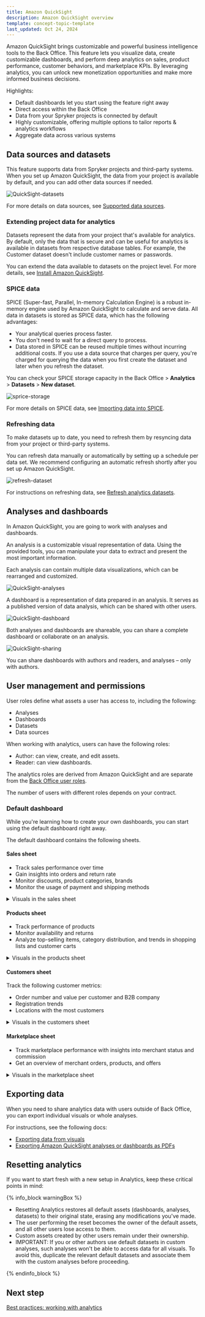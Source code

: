 ```yaml
---
title: Amazon QuickSight
description: Amazon QuickSight overview
template: concept-topic-template
last_updated: Oct 24, 2024
---
```


Amazon QuickSight brings customizable and powerful business intelligence tools to the Back Office. This feature lets you visualize data, create customizable dashboards, and perform deep analytics on sales, product performance, customer behaviors, and marketplace KPIs. By leveraging analytics, you can unlock new monetization opportunities and make more informed business decisions.

Highlights:

* Default dashboards let you start using the feature right away
* Direct access within the Back Office
* Data from your Spryker projects is connected by default
* Highly customizable, offering multiple options to tailor reports & analytics workflows
* Aggregate data across various systems

## Data sources and datasets

This feature supports data from Spryker projects and third-party systems. When you set up Amazon QuickSight, the data from your project is available by default, and you can add other data sources if needed.

![QuickSight-datasets](https://spryker.s3.eu-central-1.amazonaws.com/docs/pbc/all/business-intelligence/amazon-quicksight-third-party-integration/amazon-quicksight.md/qs-data-sets.png)

For more details on data sources, see [Supported data sources](https://docs.aws.amazon.com/quicksight/latest/user/supported-data-sources.html).

### Extending project data for analytics

Datasets represent the data from your project that's available for analytics. By default, only the data that is secure and can be useful for analytics is available in datasets from respective database tables. For example, the Customer dataset doesn't include customer names or passwords.

You can extend the data available to datasets on the project level. For more details, see [Install Amazon QuickSight](/docs/pbc/all/business-intelligence/{{page.version}}/amazon-quicksight-third-party-integration/install-amazon-quicksight.html).


### SPICE data

SPICE (Super-fast, Parallel, In-memory Calculation Engine) is a robust in-memory engine used by Amazon QuickSight to calculate and serve data. All data in datasets is stored as SPICE data, which has the following advantages:

* Your analytical queries process faster.
* You don't need to wait for a direct query to process.
* Data stored in SPICE can be reused multiple times without incurring additional costs. If you use a data source that charges per query, you're charged for querying the data when you first create the dataset and later when you refresh the dataset.

You can check your SPICE storage capacity in the Back Office > **Analytics** > **Datasets** > **New dataset**.

![sprice-storage](https://spryker.s3.eu-central-1.amazonaws.com/docs/pbc/all/business-intelligence/amazon-quicksight-third-party-integration/amazon-quicksight.md/sprice-storage.png)

For more details on SPICE data, see [Importing data into SPICE](https://docs.aws.amazon.com/quicksight/latest/user/spice.html).

### Refreshing data

To make datasets up to date, you need to refresh them by resyncing data from your project or third-party systems.

You can refresh data manually or automatically by setting up a schedule per data set. We recommend configuring an automatic refresh shortly after you set up Amazon QuickSight.


![refresh-dataset](https://spryker.s3.eu-central-1.amazonaws.com/docs/pbc/all/business-intelligence/amazon-quicksight-third-party-integration/amazon-quicksight.md/refresh-dataset.png)

For instructions on refreshing data, see [Refresh analytics datasets](/docs/pbc/all/business-intelligence/{{page.version}}/amazon-quicksight-third-party-integration/back-office-refresh-analytics-datasets.html).


## Analyses and dashboards

In Amazon QuickSight, you are going to work with analyses and dashboards.

An analysis is a customizable visual representation of data. Using the provided tools, you can manipulate your data to extract and present the most important information.

Each analysis can contain multiple data visualizations, which can be rearranged and customized.


![QuickSight-analyses](https://spryker.s3.eu-central-1.amazonaws.com/docs/pbc/all/business-intelligence/amazon-quicksight-third-party-integration/amazon-quicksight.md/qs-analysis.png)


A dashboard is a representation of data prepared in an analysis. It serves as a published version of data analysis, which can be shared with other users.

![QuickSight-dashboard](https://spryker.s3.eu-central-1.amazonaws.com/docs/pbc/all/business-intelligence/amazon-quicksight-third-party-integration/amazon-quicksight.md/qs-dashboard.png)


Both analyses and dashboards are shareable, you can share a complete dashboard or collaborate on an analysis.

![QuickSight-sharing](https://spryker.s3.eu-central-1.amazonaws.com/docs/pbc/all/business-intelligence/amazon-quicksight-third-party-integration/amazon-quicksight.md/qs-sharing.png)

You can share dashboards with authors and readers, and analyses – only with authors.



## User management and permissions

User roles define what assets a user has access to, including the following:
* Analyses
* Dashboards
* Datasets
* Data sources

When working with analytics, users can have the following roles:
* Author: can view, create, and edit assets.
* Reader: can view dashboards.

The analytics roles are derived from Amazon QuickSight and are separate from the [Back Office user roles](/docs/pbc/all/user-management/{{page.version}}/base-shop/manage-in-the-back-office/best-practices-manage-users-and-their-permissions-with-roles-and-groups.html).

The number of users with different roles depends on your contract.

<!-- To request new users or roles to be updated, contact your Customer Success Manager at [the analytics contact page](https://now.spryker.com/contact-analytics). -->


### Default dashboard

While you're learning how to create your own dashboards, you can start using the default dashboard right away.

The default dashboard contains the following sheets.

#### Sales sheet

* Track sales performance over time
* Gain insights into orders and return rate
* Monitor discounts, product categories, brands
* Monitor the usage of payment and shipping methods

<details>
  <summary>Visuals in the sales sheet</summary>

  | Visual                              | Visual Type    | Business Value                                                                                                                                                                      | Actionable Insight                                                                                                                     |
  | ----------------------------------- | -------------- | ----------------------------------------------------------------------------------------------------------------------------------------------------------------------------------- | -------------------------------------------------------------------------------------------------------------------------------------- |
  | Total Sales                         | KPI            | Indicates overall business revenue and helps track growth or identify trends.                                                                                                       | Track overall revenue trends. If growth slows, evaluate pricing strategies, marketing efforts, or product performance.                 |
  | Total Orders                        | Table          | Reflects customer activity and signals demand and operational performance.                                                                                                          | Monitor order volume to measure demand. Sudden changes may indicate issues with pricing, stock availability, or competition.           |
  | Total Canceled                      | KPI            | Quantifies the financial loss due to order cancellations, helping assess the monetary impact of cancellations and identify trends or root causes                                    | Analyze canceled order trends to identify common causes like shipping delays or inventory shortages and take corrective action.        |
  | Cancelation Rate                    | Donut chart    | Reveals issues in inventory, delivery, or customer decision-making.                                                                                                                 | Investigate and reduce factors causing high cancellation rates, such as unclear product descriptions or lack of customer support.      |
  | Return Rate                         | Donut chart    | Highlights product quality or customer dissatisfaction issues.                                                                                                                      | Identify patterns in high return rates and address them by improving product quality, descriptions, or customer expectations.          |
  | "Waiting for Return" Order Items    | KPI            | Tracks pending returns, aiding better inventory and refund management.                                                                                                              | Monitor pending returns to ensure timely processing and better inventory management.                                                   |
  | Average Fulllment Time in Hours     | KPI            | Measures operational efficiency and impacts customer satisfaction.                                                                                                                  | Reduce fulfillment times by streamlining logistics, optimizing warehouse operations, or enhancing coordination with shipping partners. |
  | Order Items by Status               | Donut chart    | Provides insight into order processing and highlights bottlenecks.                                                                                                                  | Identify bottlenecks in order processing and implement targeted solutions to streamline the fulfillment pipeline.                      |
  | Number of Orders                    | Line chart     | Provides a visual representation of order trends over time, helping identify seasonality, promotional effectiveness, or shifts in customer demand.                                  | Use order volume trends to assess promotional effectiveness or customer demand across periods.                                         |
  | Order Value and Discounts           | Bar chart      | Tracks revenue per order while accounting for promotional costs.                                                                                                                    | Evaluate the financial impact of discounts on revenue. Adjust promotional strategies if discounts are eroding margins excessively.     |
  | Average Order Value                 | Bar chart      | Indicates customer spending per order, revealing purchasing behavior.                                                                                                               | Boost average order value through upselling, bundling, or offering free shipping thresholds.                                           |
  | Average Order Size                  | Bar chart      | Reflects the number of items per order, showing cross-sell or upsell effectiveness.                                                                                                 | Monitor the number of items per order. Encourage customers to add more products through cross-sell campaigns or discounts.             |
  | Applied Discount Value              | Table          | Assesses the financial impact of discounts and promotional campaigns.                                                                                                               | Assess the effectiveness of discounts. Focus on high-impact promotions that drive sales without significantly reducing profitability.  |
  | Payment Methods                     | Pie chart      | Provides insights into customer payment preferences, aiding optimization.                                                                                                           | Analyze customer payment preferences to optimize checkout processes and ensure support for popular payment options.                    |
  | Shipping Methods                    | Pie chart      | Tracks delivery preferences, helping improve logistics offerings.                                                                                                                   | Adjust shipping options based on customer preferences to improve conversion rates and satisfaction.                                    |
  | Sales by Top Brands                 | Tree map chart | Identifies high-performing brands for inventory and marketing optimization.                                                                                                         | Promote high-performing brands and focus marketing efforts on increasing visibility for underperforming brands with potential.         |
  | Sales by Product Category           | Donut chart    | Highlights popular categories to adjust product strategies.                                                                                                                         | Refine product category offerings by investing in high-performing categories and reassessing the strategy for underperforming ones.    |
  | Sales over time by Product Category | Line chart     | Reveals seasonal trends and demand fluctuations per category.                                                                                                                       | Identify seasonal trends and plan inventory, marketing, and promotions accordingly to maximize sales during peak times.                |
  | Order Item Status by Customer       | Table          | Identifies issues or patterns related to specific customers.                                                                                                                        | Monitor customer-specific order issues to provide personalized support and improve satisfaction for at-risk customers.                 |
  | Order Items by Status               | Table          | Tracks the processing stages (e.g., pending, shipped, delivered) of individual items, enabling identification of bottlenecks, delays, or inefficiencies in the fulfillment process. | Evaluate operational efficiency and resolve delays at specific stages of the fulfillment process, like packing or shipping.            |

</details>


#### Products sheet

* Track performance of products
* Monitor availability and returns
* Analyze top-selling items, category distribution, and trends in shopping lists and customer carts

<details>
  <summary>Visuals in the products sheet</summary>

  | Visual                                      | Visual Type | Business Value                                                                                       | Actionable Insight                                                                                                                                               |
  | ------------------------------------------- | ----------- | ---------------------------------------------------------------------------------------------------- | ---------------------------------------------------------------------------------------------------------------------------------------------------------------- |
  | Ratio of Active Concrete Products           | Gauge       | Ensures a high percentage of available products for sale, reducing missed revenue opportunities.     | Monitor the ratio to ensure sufficient product availability. If low, focus on reactivating inactive products or onboarding new inventory.                        |
  | Product Availability                        | Pie chart   | Tracks inventory health, minimizing out-of-stock situations.                                         | Identify products frequently out of stock and improve inventory management or supplier reliability to reduce missed sales.                                       |
  | Top Products Sold by Quantity               | Bar chart   | Identifies bestsellers for marketing and inventory focus.                                            | Focus marketing campaigns and inventory prioritization on high-demand products to maximize revenue and customer satisfaction.                                    |
  | Top Products Sold by Revenue incl. Discount | Bar chart   | Highlights high-revenue products, factoring in discount impact.                                      | Assess the effectiveness of discounts in driving revenue. Use insights to refine pricing and promotional strategies for top-selling items.                       |
  | Top Products Returned by Quantity           | Bar chart   | Uncovers quality issues or customer dissatisfaction with specific products.                          | Investigate reasons for high return rates, such as quality or misaligned customer expectations, and address them through better quality control or descriptions. |
  | Products per Category                       | Bar chart   | Evaluates category diversity and completeness.                                                       | Ensure balanced category distribution. If certain categories are underrepresented, encourage merchants to expand their catalog.                                  |
  | Not Active Abstract Products per Category   | Donut chart | Flags inactive products for inventory optimization.                                                  | Identify inactive product categories and either reactivate or phase out underperforming categories to optimize the catalog.                                      |
  | Top Products in Orders                      | Table       | Identifies frequently purchased products for cross-selling.                                          | Highlight frequently ordered items to create bundling opportunities or improve marketing efforts for similar products.                                           |
  | Top Product in Carts of Logged-in Customers | Table       | Helps target marketing campaigns for high-interest products.                                         | Target cart abandonment campaigns with discounts or reminders for high-interest products to convert these into purchases.                                        |
  | Top Product in Shopping Lists               | Table       | Tracks potential future purchases for upselling opportunities.                                       | Use shopping list data to anticipate future demand and strategically adjust inventory or pricing for these products.                                             |
  | Not Available Products                      | Table       | Highlights inventory gaps, reducing potential lost sales.                                            | Track unavailable products to minimize stockouts. Work with suppliers to ensure critical items are consistently in stock.                                        |
  | Concrete Products                           | Table       | Shows the table with concrete products to improve the user experience working with the product data. | Monitor the performance and availability of specific SKUs. Focus on optimizing inventory for high-performing or trending products.                               |


</details>


#### Customers sheet

Track the following customer metrics:
* Order number and value per customer and B2B company
* Registration trends
* Locations with the most customers


<details>
  <summary>Visuals in the customers sheet</summary>

  | Visual                         | Visual Type | Business Value                                                       | Actionable Insight                                                                                                                                        |
  | ------------------------------ | ----------- | -------------------------------------------------------------------- | --------------------------------------------------------------------------------------------------------------------------------------------------------- |
  | Number of Customers            | KPI         | Reflects overall reach and customer base growth.                     | Track customer base growth over time. If growth is slow, reassess marketing strategies or loyalty programs to attract and retain more customers.          |
  | Customers by Gender            | Pie chart   | Provides demographic insights for targeted marketing.                | Use gender distribution to refine marketing campaigns and product offerings tailored to your primary customer demographic.                                |
  | Number of Active Companies     | Gauge       | Tracks engagement in B2B scenarios.                                  | Identify inactive business accounts and implement engagement campaigns, such as B2B-specific discounts or targeted outreach.                              |
  | Customers by Order Value       | Bar chart   | Identifies high-value customers for loyalty or premium services.     | Focus retention efforts and exclusive promotions on high-value customers to maximize lifetime value and build loyalty.                                    |
  | Customers by Number of Orders  | Bar chart   | Reveals repeat customers and opportunities for retention strategies. | Identify repeat customers and design loyalty programs or personalized discounts to further encourage frequent purchases.                                  |
  | Customers by Location          | Map         | Helps focus regional marketing or logistical optimization.           | Optimize regional marketing efforts and shipping logistics by identifying high-demand areas. Consider expanding offerings in underserved regions.         |
  | Customers by Registration Date | Line chart  | Tracks acquisition trends over time.                                 | Analyze customer acquisition trends over time. Use insights to replicate successful campaigns or refine acquisition strategies during low-growth periods. |
  | Companies by Order Value       | Bar chart   | Identifies top B2B clients for strategic relationship building.      | Develop tailored relationship strategies for high-value business customers, such as personalized account management or premium service options.           |
  | Companies by Number of Orders  | Bar chart   | Highlights active business clients for retention efforts.            | Identify frequently ordering businesses and offer incentives like volume discounts or preferred shipping rates to enhance retention.                      |


</details>

#### Marketplace sheet

* Track marketplace performance with insights into merchant status and commission
* Get an overview of merchant orders, products, and offers

<details>
  <summary>Visuals in the marketplace sheet</summary>

  | Visual                                   | Visual Type | Business Value                                                                                                                                                  | Actionable Insight                                                                                                                                               |
  | ---------------------------------------- | ----------- | --------------------------------------------------------------------------------------------------------------------------------------------------------------- | ---------------------------------------------------------------------------------------------------------------------------------------------------------------- |
  | Number of Merchants                      | KPI         | Tracks marketplace growth and merchant diversity.                                                                                                               | Monitor the growth of marketplace participants. If growth is stagnant, adjust merchant acquisition strategies or improve onboarding experiences.                 |
  | Merchants Waiting for Approval           | Table       | Helps streamline onboarding processes.                                                                                                                          | Identify bottlenecks in the approval process and implement faster verification workflows or automate routine checks to reduce delays.                            |
  | Merchant Online Status                   | Pie chart   | Monitors merchant activity for marketplace health.                                                                                                              | Track inactive merchants and deploy reactivation campaigns, offering incentives, training, or reminders to encourage engagement.                                 |
  | Total Commissions                        | KPI         | Measures revenue generated from marketplace commissions.                                                                                                        | Regularly evaluate commission policies to ensure profitability while remaining competitive. Use trends to forecast future marketplace earnings.                  |
  | Merchants by Order Value                 | Bar chart   | Identifies high-performing merchants for partnerships.                                                                                                          | Identify high-performing merchants and provide exclusive benefits like marketing support or reduced commissions to strengthen partnerships.                      |
  | Merchants by Number of Orders            | Bar chart   | Highlights active merchants for retention and optimization.                                                                                                     | Assist low-order-volume merchants by providing sales analytics, customer behavior insights, or promotional opportunities.                                        |
  | Merchants by Number of Abstract Products | Bar chart   | Reflects inventory diversity per merchant.                                                                                                                      | Encourage merchants with low product counts to expand their offerings, providing tools or guides to simplify product listing.                                    |
  | Merchants by Number of Product Offers    | Bar chart   | Indicates competitive variety offered by merchants.                                                                                                             | Analyze product diversity trends. Support merchants with fewer offers to list more products, enhancing marketplace variety.                                      |
  | Merchant Product Approval Status         | Donut chart | Tracks pending product approvals to maintain catalog health.                                                                                                    | Accelerate approval workflows by standardizing guidelines or automating common checks, ensuring products go live quicker.                                        |
  | Merchant Product Offer Approval Status   | Donut chart | Ensures timely processing of merchant offers.                                                                                                                   | Optimize product offer review processes to reduce delays, helping merchants stay competitive and responsive to customer demands.                                 |
  | Commission by Merchant                   | Bar chart   | Tracks individual merchant contribution to revenue.                                                                                                             | Use commission data to segment merchants and offer performance-based incentives or support to underperforming merchants.                                         |
  | Commission by Product Category           | Bar chart   | Highlights lucrative categories for commission revenue.                                                                                                         | Identify high-commission categories and prioritize them in marketing efforts. Consider adjusting commission rates for underperforming categories to drive sales. |
  | Commission Value                         | Table       | Monitors overall commission revenue health.                                                                                                                     | Analyze trends in commission growth or decline to identify risks or opportunities. Adjust commission structures to balance revenue and merchant satisfaction.    |
  | Merchant Order Items by Status           | Pie chart   | Tracks merchant-specific order fulfillment performance.                                                                                                         | Detect fulfillment issues (e.g., pending or delayed items) by merchant and address them with process optimizations or additional support.                        |
  | Merchants by Registration Date           | Line chart  | Visualizes the rate of merchant onboarding over time, helping assess growth trends, evaluate marketing efforts, and identify periods of high or low engagement. | Assess periods of high registration to replicate successful campaigns. Address periods of low sign-ups by analyzing and resolving barriers.                      |

</details>


## Exporting data


When you need to share analytics data with users outside of Back Office, you can export individual visuals or whole analyses.

For instructions, see the following docs:

* [Exporting data from visuals](https://docs.aws.amazon.com/quicksight/latest/user/exporting-data.html)
* [Exporting Amazon QuickSight analyses or dashboards as PDFs](https://docs.aws.amazon.com/quicksight/latest/user/export-dashboard-to-pdf.html)



## Resetting analytics


If you want to start fresh with a new setup in Analytics, keep these critical points in mind:

{% info_block warningBox %}

* Resetting Analytics restores all default assets (dashboards, analyses, datasets) to their original state, erasing any modifications you've made.
* The user performing the reset becomes the owner of the default assets, and all other users lose access to them.
* Custom assets created by other users remain under their ownership.
* IMPORTANT: If you or other authors use default datasets in custom analyses, such analyses won't be able to access data for all visuals. To avoid this, duplicate the relevant default datasets and associate them with the custom analyses before proceeding.

{% endinfo_block %}

## Next step

[Best practices: working with analytics](/docs/pbc/all/business-intelligence/{{page.version}}/amazon-quicksight-third-party-integration/best-practices-working-with-analytics.html)
